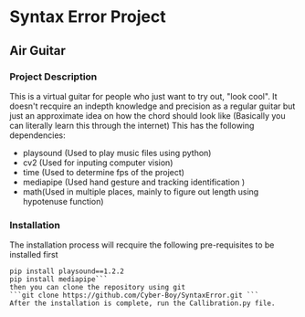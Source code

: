 # Syntax Error Project
## Air Guitar 
### **Project Description**
This is a virtual guitar for people who just want to try out, "look cool". It doesn't recquire an indepth knowledge and precision as a regular guitar but just an approximate idea on how the chord should look like (Basically you can literally learn this through the internet)
This has the following dependencies:
- playsound (Used to play music files using python)
- cv2 (Used for inputing computer vision)
- time (Used to determine fps of the project)
- mediapipe (Used hand gesture and tracking identification )
- math(Used in multiple places, mainly to figure out length using hypotenuse function)
### Installation
The installation process will recquire the following pre-requisites to be installed first 
```pip install opencv-python
pip install playsound==1.2.2
pip install mediapipe```
then you can clone the repository using git
```git clone https://github.com/Cyber-Boy/SyntaxError.git ```
After the installation is complete, run the Callibration.py file. 